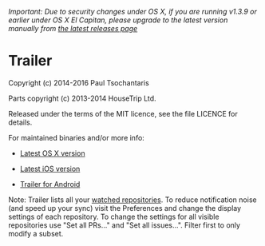 *Important: Due to security changes under OS X, if you are running v1.3.9 or earlier under OS X El Capitan, please upgrade to the latest version manually from [the latest releases page](https://github.com/ptsochantaris/trailer/releases)*

Trailer
=======

Copyright (c) 2014-2016 Paul Tsochantaris

Parts copyright (c) 2013-2014 HouseTrip Ltd.

Released under the terms of the MIT licence, see the file LICENCE for details.

For maintained binaries and/or more info:

- [Latest OS X version](http://ptsochantaris.github.io/trailer/)

- [Latest iOS version](https://itunes.apple.com/US/app/id806104975?mt=8)

- [Trailer for Android](https://github.com/amencarini/droidtrailer)

Note: Trailer lists all your [watched repositories](http://github.com/watching). To reduce notification noise (and speed up your sync) visit the Preferences and change the display settings of each repository. To change the settings for all visible repositories use "Set all PRs…" and "Set all issues…". Filter first to only modify a subset.
